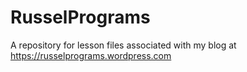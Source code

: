 # RusselPrograms
A repository for lesson files associated with my blog at https://russelprograms.wordpress.com
